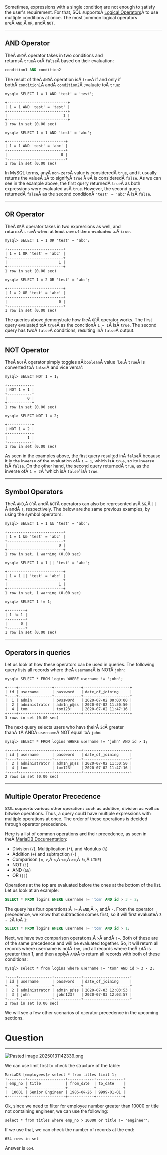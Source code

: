 ﻿---
sticker: lucide//database
---
Sometimes, expressions with a single condition are not enough to satisfy the user's requirement. For that, SQL supportsÂ [Logical Operators](https://dev.mysql.com/doc/refman/8.0/en/logical-operators.html)Â to use multiple conditions at once. The most common logical operators areÂ `AND`,Â `OR`, andÂ `NOT`.

---

## AND Operator

TheÂ `AND`Â operator takes in two conditions and returnsÂ `true`Â orÂ `false`Â based on their evaluation:


```sql
condition1 AND condition2
```

The result of theÂ `AND`Â operation isÂ `true`Â if and only if bothÂ `condition1`Â andÂ `condition2`Â evaluate toÂ `true`:


```shell-session
mysql> SELECT 1 = 1 AND 'test' = 'test';

+---------------------------+
| 1 = 1 AND 'test' = 'test' |
+---------------------------+
|                         1 |
+---------------------------+
1 row in set (0.00 sec)

mysql> SELECT 1 = 1 AND 'test' = 'abc';

+--------------------------+
| 1 = 1 AND 'test' = 'abc' |
+--------------------------+
|                        0 |
+--------------------------+
1 row in set (0.00 sec)
```

In MySQL terms, anyÂ `non-zero`Â value is consideredÂ `true`, and it usually returns the valueÂ `1`Â to signifyÂ `true`.Â `0`Â is consideredÂ `false`. As we can see in the example above, the first query returnedÂ `true`Â as both expressions were evaluated asÂ `true`. However, the second query returnedÂ `false`Â as the second conditionÂ `'test' = 'abc'`Â isÂ `false`.

---

## OR Operator

TheÂ `OR`Â operator takes in two expressions as well, and returnsÂ `true`Â when at least one of them evaluates toÂ `true`:


```shell-session
mysql> SELECT 1 = 1 OR 'test' = 'abc';

+-------------------------+
| 1 = 1 OR 'test' = 'abc' |
+-------------------------+
|                       1 |
+-------------------------+
1 row in set (0.00 sec)

mysql> SELECT 1 = 2 OR 'test' = 'abc';

+-------------------------+
| 1 = 2 OR 'test' = 'abc' |
+-------------------------+
|                       0 |
+-------------------------+
1 row in set (0.00 sec)
```

The queries above demonstrate how theÂ `OR`Â operator works. The first query evaluated toÂ `true`Â as the conditionÂ `1 = 1`Â isÂ `true`. The second query has twoÂ `false`Â conditions, resulting inÂ `false`Â output.

---

## NOT Operator

TheÂ `NOT`Â operator simply toggles aÂ `boolean`Â value 'i.e.Â `true`Â is converted toÂ `false`Â and vice versa':


```shell-session
mysql> SELECT NOT 1 = 1;

+-----------+
| NOT 1 = 1 |
+-----------+
|         0 |
+-----------+
1 row in set (0.00 sec)

mysql> SELECT NOT 1 = 2;

+-----------+
| NOT 1 = 2 |
+-----------+
|         1 |
+-----------+
1 row in set (0.00 sec)
```

As seen in the examples above, the first query resulted inÂ `false`Â because it is the inverse of the evaluation ofÂ `1 = 1`, which isÂ `true`, so its inverse isÂ `false`. On the other hand, the second query returnedÂ `true`, as the inverse ofÂ `1 = 2`Â 'which isÂ `false`' isÂ `true`.

---

## Symbol Operators

TheÂ `AND`,Â `OR`Â andÂ `NOT`Â operators can also be represented asÂ `&&`,Â `||`Â andÂ `!`, respectively. The below are the same previous examples, by using the symbol operators:

```shell-session
mysql> SELECT 1 = 1 && 'test' = 'abc';

+-------------------------+
| 1 = 1 && 'test' = 'abc' |
+-------------------------+
|                       0 |
+-------------------------+
1 row in set, 1 warning (0.00 sec)

mysql> SELECT 1 = 1 || 'test' = 'abc';

+-------------------------+
| 1 = 1 || 'test' = 'abc' |
+-------------------------+
|                       1 |
+-------------------------+
1 row in set, 1 warning (0.00 sec)

mysql> SELECT 1 != 1;

+--------+
| 1 != 1 |
+--------+
|      0 |
+--------+
1 row in set (0.00 sec)
```

---

## Operators in queries

Let us look at how these operators can be used in queries. The following query lists all records where theÂ `username`Â is NOTÂ `john`:


```shell-session
mysql> SELECT * FROM logins WHERE username != 'john';

+----+---------------+------------+---------------------+
| id | username      | password   | date_of_joining     |
+----+---------------+------------+---------------------+
|  1 | admin         | p@ssw0rd   | 2020-07-02 00:00:00 |
|  2 | administrator | adm1n_p@ss | 2020-07-02 11:30:50 |
|  4 | tom           | tom123!    | 2020-07-02 11:47:16 |
+----+---------------+------------+---------------------+
3 rows in set (0.00 sec)
```

The next query selects users who have theirÂ `id`Â greater thanÂ `1`Â ANDÂ `username`Â NOT equal toÂ `john`:


```shell-session
mysql> SELECT * FROM logins WHERE username != 'john' AND id > 1;

+----+---------------+------------+---------------------+
| id | username      | password   | date_of_joining     |
+----+---------------+------------+---------------------+
|  2 | administrator | adm1n_p@ss | 2020-07-02 11:30:50 |
|  4 | tom           | tom123!    | 2020-07-02 11:47:16 |
+----+---------------+------------+---------------------+
2 rows in set (0.00 sec)
```

---

## Multiple Operator Precedence

SQL supports various other operations such as addition, division as well as bitwise operations. Thus, a query could have multiple expressions with multiple operations at once. The order of these operations is decided through operator precedence.

Here is a list of common operations and their precedence, as seen in theÂ [MariaDB Documentation](https://mariadb.com/kb/en/operator-precedence/):

- Division (`/`), Multiplication (`*`), and Modulus (`%`)
- Addition (`+`) and subtraction (`-`)
- Comparison (=, `>`,Â `<`,Â `<=`,Â `>=`,Â `!=`,Â `LIKE`)
- NOT (`!`)
- AND (`&&`)
- OR (`||`)

Operations at the top are evaluated before the ones at the bottom of the list. Let us look at an example:


```sql
SELECT * FROM logins WHERE username != 'tom' AND id > 3 - 2;
```

The query has four operations:Â `!=`,Â `AND`,Â `>`, andÂ `-`. From the operator precedence, we know that subtraction comes first, so it will first evaluateÂ `3 - 2`Â toÂ `1`:


```sql
SELECT * FROM logins WHERE username != 'tom' AND id > 1;
```

Next, we have two comparison operations,Â `>`Â andÂ `!=`. Both of these are of the same precedence and will be evaluated together. So, it will return all records where username is notÂ `tom`, and all records where theÂ `id`Â is greater than 1, and then applyÂ `AND`Â to return all records with both of these conditions:

```shell-session
mysql> select * from logins where username != 'tom' AND id > 3 - 2;

+----+---------------+------------+---------------------+
| id | username      | password   | date_of_joining     |
+----+---------------+------------+---------------------+
|  2 | administrator | adm1n_p@ss | 2020-07-03 12:03:53 |
|  3 | john          | john123!   | 2020-07-03 12:03:57 |
+----+---------------+------------+---------------------+
2 rows in set (0.00 sec)
```

We will see a few other scenarios of operator precedence in the upcoming sections.

# Question
---


![Pasted image 20250131142339.png](../../../../IMAGES/Pasted%20image%2020250131142339.png)

We can use limit first to check the structure of the table:

```
MariaDB [employees]> select * from titles limit 1;
+--------+-----------------+------------+------------+
| emp_no | title           | from_date  | to_date    |
+--------+-----------------+------------+------------+
|  10001 | Senior Engineer | 1986-06-26 | 9999-01-01 |
+--------+-----------------+------------+------------+
```


Ok, since we need to filter for employee number greater than 10000 or title not containing engineer, we can use the following:

`select * from titles where emp_no > 10000 or title != 'engineer';`

If we use that, we can check the number of records at the end:

`654 rows in set`

Answer is `654`.


